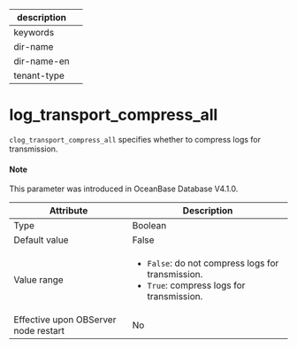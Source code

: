 | description ||
|---|---|
| keywords ||
| dir-name ||
| dir-name-en ||
| tenant-type ||

# log_transport_compress_all

`clog_transport_compress_all` specifies whether to compress logs for transmission. 

<main id="notice" type='explain'>

  <h4>Note</h4>

  <p>This parameter was introduced in OceanBase Database V4.1.0. </p>

</main>

| **Attribute** | **Description** |
| --- | --- |
| Type | Boolean |
| Default value | False |
| Value range | <ul><li> `False`: do not compress logs for transmission.  </li><li>  `True`: compress logs for transmission.</li></ul> |
| Effective upon OBServer node restart | No |
